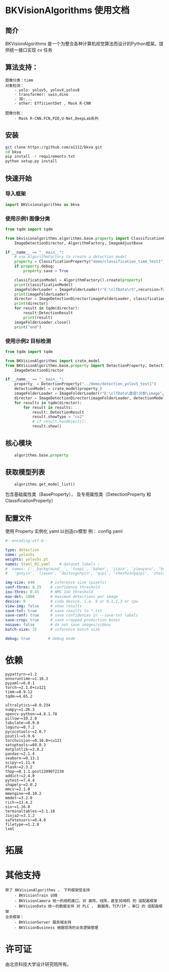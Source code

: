 # BKVisionAlgorithms 使用文档

## 简介

BKVisionAlgorithms 是一个为整合各种计算机视觉算法而设计的Python框架。提供统一接口实现 cv 任务

## 算法支持：

    图像分类：timm
    对象检测：
        - yolo: yolov5, yolovX,yolov8
        - transformer: swin,dino
        - 3D:...
        - other: EfficientDet , Mask R-CNN
    
    图像分割：
        - Mask R-CNN.FCN,PID,U-Net,DeepLab系列 

## 安装

```bash
git clone https://github.com/a1112/bkva.git
cd bkva
pip install -r requirements.txt
python setup.py install
```

## 快速开始

### 导入框架

```python
import BKVisionalgorithms as bkva
```

### 使用示例1 图像分类

```python
from tqdm import tqdm

from bkvisionalgorithms.algorithms.base.property import ClassificationProperty, DetectionResult, ImageFolderLoader, \
    ImageDetectionDirector, AlgorithmFactory, ImageAdjustBase

if __name__ == "__main__":
    # use AlgorithmFactory to create a detection model
    property = ClassificationProperty("demo/classification_timm_test1")
    if property.debug:
        property.save = True

    classificationModel = AlgorithmFactory().create(property)
    print(classificationModel)
    imageFolderLoader = ImageFolderLoader(r"E:\clfData\r5",recursion=True,remove=True) # 删除原来的文件
    print(imageFolderLoader)
    director = ImageDetectionDirector(imageFolderLoader, classificationModel,ImageAdjustBase())
    print(director)
    for result in tqdm(director):
        result:DetectionResult
        print(result)
    imageFolderLoader.close()
    print("end")
```

### 使用示例2 目标检测

```python
from tqdm import tqdm

from BKVisionAlgorithms import crate_model
from BKVisionAlgorithms.base.property import DetectionProperty, DetectionResult, ImageFolderLoader, ImageAdjustSplit, \
    ImageDetectionDirector

if __name__ == "__main__":
    property_ = DetectionProperty("../demo/detection_yolov5_test1")
    detectionModel = crate_model(property_)
    imageFolderLoader = ImageFolderLoader(r"E:\clfData\鼎信\分割\image", remove=False)
    director = ImageDetectionDirector(imageFolderLoader, detectionModel, ImageAdjustSplit())
    for results in tqdm(director):
        for result in results:
            result: DetectionResult
            result.showType = "cv2"
            # if result.hasObject():
            result.show()
```

## 核心模块

```python
    algorithms.base.property
```
## 获取模型列表

```python
    algorithms.get_model_list()
```


包含基础属性类（BaseProperty），
及专用属性类（DetectionProperty 和 ClassificationProperty）

## 配置文件

使用 Property 实例化 yaml 以创造cv模型
例： config.yaml

```yaml
#--encoding:utf-8--

type: detection
name: yolov5s
weights: yolov5s.pt
names: Steel_RZ.yaml    # dataset labels :
#  names: ['__background__', 'tuopi', 'bahen', 'jiaza', 'yiwuyaru', 'huashang', 'bianlie', 'yanghuatiepi',
#   'gunyin', 'liewen', 'daitougunyin', 'qipi', 'shezhuangqipi', 'zhalan']

img-size: 640       # inference size (pixels)
conf-thres: 0.25    # confidence threshold
iou-thres: 0.45     # NMS IoU threshold
max-det: 1000       # maximum detections per image
device: 0           # cuda device, i.e. 0 or 0,1,2,3 or cpu
view-img: false     # show results
save-txt: true      # save results to *.txt
save-conf: true     # save confidences in --save-txt labels
save-crop: true     # save cropped prediction boxes
nosave: false       # do not save images/videos
batch-size: 32      # inference batch size

debug: true        # debug mode
```

# 依赖

```
pypattyrn~=1.2
onnxruntime~=1.16.3
pyyaml~=6.0.1
torch~=2.1.0+cu121
timm~=0.9.12
tqdm~=4.65.2

ultralytics~=8.0.234
numpy~=1.26.3
opencv-python~=4.8.1.78
pillow~=10.2.0
tabulate~=0.9.0
loguru~=0.7.2
pycocotools~=2.0.7
psutil~=5.9.6
torchvision~=0.16.0+cu121
setuptools~=69.0.3
matplotlib~=3.8.2
pandas~=2.1.4
seaborn~=0.13.1
scipy~=1.11.4
Flask~=2.3.2
thop~=0.1.1.post2209072238
addict~=2.4.0
pytest~=7.4.4
shapely~=2.0.2
mmcv~=2.1.0
mmengine~=0.10.2
mmdet~=3.2.0
rich~=13.4.2
six~=1.16.0
terminaltables~=3.1.10
Jinja2~=3.1.2
safetensors~=0.4.0
filetype~=1.2.0
lxml
```

# 拓展

# 其他支持

    除了 BKVisionAlgorithms ， 下列框架受支持
        - BKVisionTrain 训练
        - BKVisionCamera 统一的相机接口，对 面阵，线阵，甚至3D相机 的 适配器框架
        - BKVisionData 统一的数据支持 对 PLC ， 数据库，TCP/IP ，串口 的 适配器框架
    业务框架：
        - BKVisionServer 服务端支持
        - BKVisionBusiness 根据现场的业务逻辑管理

# 许可证

由北京科技大学设计研究院所有。